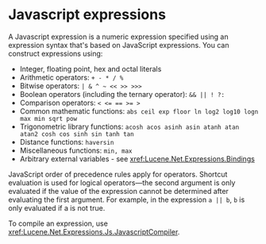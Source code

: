 ﻿<!--
 Licensed to the Apache Software Foundation (ASF) under one or more
 contributor license agreements.  See the NOTICE file distributed with
 this work for additional information regarding copyright ownership.
 The ASF licenses this file to You under the Apache License, Version 2.0
 (the "License"); you may not use this file except in compliance with
 the License.  You may obtain a copy of the License at

     http://www.apache.org/licenses/LICENSE-2.0

 Unless required by applicable law or agreed to in writing, software
 distributed under the License is distributed on an "AS IS" BASIS,
 WITHOUT WARRANTIES OR CONDITIONS OF ANY KIND, either express or implied.
 See the License for the specific language governing permissions and
 limitations under the License.
-->

# Javascript expressions

A Javascript expression is a numeric expression specified using an expression syntax that's based on JavaScript expressions. You can construct expressions using:

*   Integer, floating point, hex and octal literals
*   Arithmetic operators: `+ - * / %`
*   Bitwise operators: `| & ^ ~ << >> >>>`
*   Boolean operators (including the ternary operator): `&& || ! ?:`
*   Comparison operators: `< <= == >= >`
*   Common mathematic functions: `abs ceil exp floor ln log2 log10 logn max min sqrt pow`
*   Trigonometric library functions: `acosh acos asinh asin atanh atan atan2 cosh cos sinh sin tanh tan`
*   Distance functions: `haversin`
*   Miscellaneous functions: `min, max`
*   Arbitrary external variables - see <xref:Lucene.Net.Expressions.Bindings>

 JavaScript order of precedence rules apply for operators. Shortcut evaluation is used for logical operators—the second argument is only evaluated if the value of the expression cannot be determined after evaluating the first argument. For example, in the expression `a || b`, `b` is only evaluated if a is not true. 

 To compile an expression, use <xref:Lucene.Net.Expressions.Js.JavascriptCompiler>. 